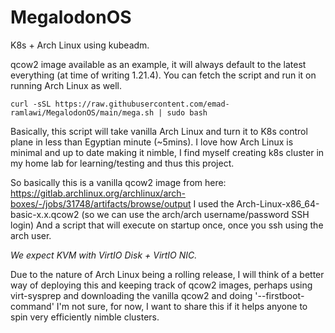 # MegalodonOS

K8s + Arch Linux using kubeadm.

qcow2 image available as an example, it will always default to the latest everything (at time of writing 1.21.4). You can fetch the script and run it on running Arch Linux as well.

```
curl -sSL https://raw.githubusercontent.com/emad-ramlawi/MegalodonOS/main/mega.sh | sudo bash
```

Basically, this script will take vanilla Arch Linux and turn it to K8s control plane in less than Egyptian minute (~5mins). I love how Arch Linux is minimal and up to date making it nimble, I find myself creating k8s cluster in my home lab for learning/testing and thus this project.

So basically this is a vanilla qcow2 image from here:
https://gitlab.archlinux.org/archlinux/arch-boxes/-/jobs/31748/artifacts/browse/output
I used the  Arch-Linux-x86_64-basic-x.x.qcow2 (so we can use the arch/arch username/password SSH login)
And a script that will execute on startup once, once you ssh using the arch user.

*We expect KVM with VirtIO Disk + VirtIO NIC.*

Due to the nature of Arch Linux being a rolling release, I will think of a better way of deploying this and keeping track of qcow2 images, perhaps using
virt-sysprep and downloading the vanilla qcow2 and doing '--firstboot-command' I'm not sure, for now, I want to share this if it helps anyone to spin very efficiently nimble clusters.
